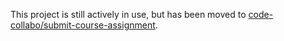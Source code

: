 This project is still actively in use, but has been moved to [code-collabo/submit-course-assignment](https://github.com/code-collabo/submit-course-assignment).
